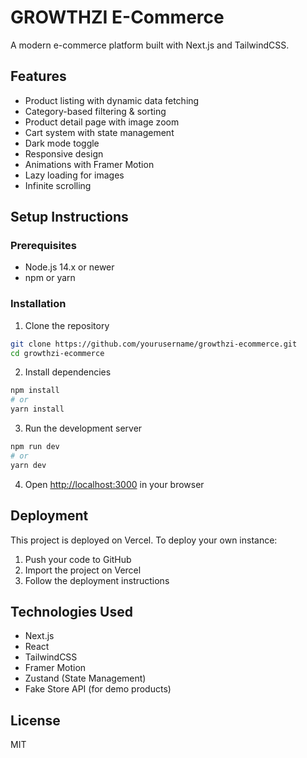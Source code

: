 # GROWTHZI E-Commerce

A modern e-commerce platform built with Next.js and TailwindCSS.

## Features

- Product listing with dynamic data fetching
- Category-based filtering & sorting
- Product detail page with image zoom
- Cart system with state management
- Dark mode toggle
- Responsive design
- Animations with Framer Motion
- Lazy loading for images
- Infinite scrolling

## Setup Instructions

### Prerequisites
- Node.js 14.x or newer
- npm or yarn

### Installation

1. Clone the repository
```bash
git clone https://github.com/yourusername/growthzi-ecommerce.git
cd growthzi-ecommerce
```

2. Install dependencies
```bash
npm install
# or
yarn install
```

3. Run the development server
```bash
npm run dev
# or
yarn dev
```

4. Open [http://localhost:3000](http://localhost:3000) in your browser

## Deployment

This project is deployed on Vercel. To deploy your own instance:

1. Push your code to GitHub
2. Import the project on Vercel
3. Follow the deployment instructions

## Technologies Used

- Next.js
- React
- TailwindCSS
- Framer Motion
- Zustand (State Management)
- Fake Store API (for demo products)

## License

MIT